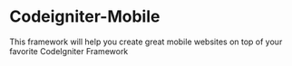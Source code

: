 Codeigniter-Mobile
==================

This framework will help you create great mobile websites on top of your favorite CodeIgniter Framework 

